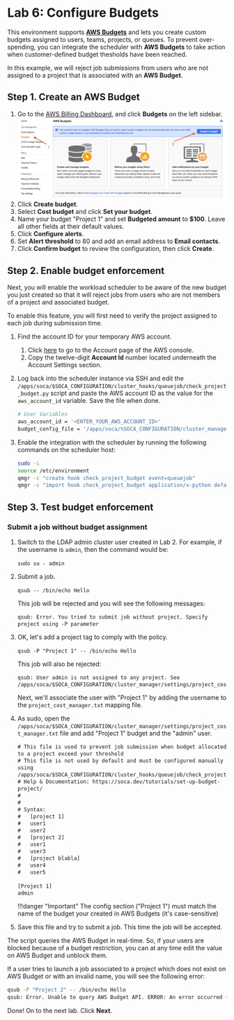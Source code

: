 # Lab 6: Configure Budgets

This environment supports [**AWS Budgets**](https://aws.amazon.com/aws-cost-management/aws-budgets/) and lets you create custom budgets assigned to users, teams, projects, or queues. To prevent over-spending, you can integrate the scheduler with **AWS Budgets** to take action when customer-defined budget thesholds have been reached.  

In this example, we will reject job submissions from users who are not assigned to a project that is associated with an **AWS Budget**.

## Step 1. Create an AWS Budget

1. Go to the [AWS Billing Dashboard](https://console.aws.amazon.com/billing/home?region=us-west-2), and click **Budgets** on the left sidebar.
    ![](../../../imgs/budget-7.png)
1. Click **Create budget**.
1. Select **Cost budget** and click **Set your budget**.
1. Name your budget "Project 1" and set **Budgeted amount** to **$100**.  Leave all other fields at their default values.
1. Click **Configure alerts**.
1. Set **Alert threshold** to 80 and add an email address to **Email contacts**.
1. Click **Confirm budget** to review the configuration, then click **Create**.

## Step 2. Enable budget enforcement

Next, you will enable the workload scheduler to be aware of the new budget you just created so that it will reject jobs from users who are not members of a project and associated budget.

To enable this feature, you will first need to verify the project assigned to each job during submission time.

1. Find the account ID for your temporary AWS account.

    1. Click [here](https://console.aws.amazon.com/billing/home?#/account) to go to the Account page of the AWS console.
    1. Copy the twelve-digit **Account Id** number located underneath the Account Settings section.

1. Log back into the scheduler instance via SSH and edit the `/apps/soca/$SOCA_CONFIGURATION/cluster_hooks/queuejob/check_project_budget.py` script and paste the AWS account ID as the value for the `aws_account_id` variable. Save the file when done.

    ```bash hl_lines="2"
    # User Variables
    aws_account_id = '<ENTER_YOUR_AWS_ACCOUNT_ID>'
    budget_config_file = '/apps/soca/%SOCA_CONFIGURATION/cluster_manager/settings/project_cost_manager.txt'
    ```

1. Enable the integration with the scheduler by running the following commands on the scheduler host:

    ```bash
    sudo -i
    source /etc/environment
    qmgr -c "create hook check_project_budget event=queuejob"
    qmgr -c "import hook check_project_budget application/x-python default /apps/soca/$SOCA_CONFIGURATION/cluster_hooks/queuejob/check_project_budget.py"
    ```

## Step 3. Test budget enforcement

### Submit a job without budget assignment

1. Switch to the LDAP admin cluster user created in Lab 2. For example, if the username is `admin`, then the command would be: 

    `sudo su - admin`

1. Submit a job.

    `qsub -- /bin/echo Hello`

    This job will be rejected and you will see the following messages:

    ```text
    qsub: Error. You tried to submit job without project. Specify project using -P parameter
    ```

1. OK, let's add a project tag to comply with the policy.

    `qsub -P "Project 1" -- /bin/echo Hello`

    This job will also be rejected:

    ```text
    qsub: User admin is not assigned to any project. See /apps/soca/$SOCA_CONFIGURATION/cluster_manager/settings/project_cost_manager.txt
    ```

    Next, we'll associate the user with "Project 1" by adding the username to the `project_cost_manager.txt` mapping file.

1. As sudo, open the `/apps/soca/$SOCA_CONFIGURATION/cluster_manager/settings/project_cost_manager.txt` file and add "Project 1" budget and the "admin" user.

    ```hl_lines="17 18 20 21"
    # This file is used to prevent job submission when budget allocated to a project exceed your threshold
    # This file is not used by default and must be configured manually using /apps/soca/$SOCA_CONFIGURATION/cluster_hooks/queuejob/check_project_budget.py
    # Help & Documentation: https://soca.dev/tutorials/set-up-budget-project/
    #
    #
    # Syntax:
    #   [project 1]
    #   user1
    #   user2
    #   [project 2]
    #   user1
    #   user3
    #   [project blabla]
    #   user4
    #   user5

    [Project 1]
    admin
    ```

    !!!danger "Important"
        The config section ("Project 1") must match the name of the budget your created in AWS Budgets (it's case-sensitive)

1. Save this file and try to submit a job. This time the job will be accepted.

The script queries the AWS Budget in real-time. So, if your users are blocked because of a budget restriction, you can at any time edit the value on AWS Budget and unblock them.

If a user tries to launch a job associated to a project which does not exist on AWS Budget or with an invalid name, you will see the following error:

```bash
qsub -P "Project 2" -- /bin/echo Hello
qsub: Error. Unable to query AWS Budget API. ERROR: An error occurred (NotFoundException) when calling the DescribeBudget operation: [Exception=NotFoundException] Failed to call DescribeBudget for [AccountId: <REDACTED_ACCOUNT_ID>] - Failed to call GetBudget for [AccountId: <REDACTED_ACCOUNT_ID>] - Unable to get budget: Project 2 - the budget doesn't exist.
```

Done!  On to the next lab.  Click **Next**.
